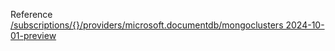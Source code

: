 Reference [/subscriptions/{}/providers/microsoft.documentdb/mongoclusters 2024-10-01-preview](/Resources/mgmt-plane/L3N1YnNjcmlwdGlvbnMve30vcHJvdmlkZXJzL21pY3Jvc29mdC5kb2N1bWVudGRiL21vbmdvY2x1c3RlcnM=/2024-10-01-preview.xml)
